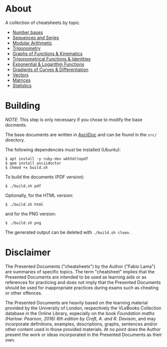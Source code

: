 # About

A collection of cheatsheets by topic.

* [Number bases](./cheatsheet_number_bases.pdf)
* [Sequences and Series](./cheatsheet_sequence_series.pdf)
* [Modular Arithmetic](./cheatsheet_modular_arithmetic.pdf)
* [Trigonometry](./cheatsheet_trigonometry.pdf)
* [Graphs of Functions & Kinematics](./cheatsheet_graphs_functions_kinematics.pdf)
* [Trigonometrical Functions & Identities](./cheatsheet_trigonometrical_functions_identities.pdf)
* [Exponential & Logarithm Functions](./cheatsheet_exponential_logarithm_funcions.pdf)
* [Gradients of Curves & Differentiation](./cheatsheet_gradients_curves_differentiation.pdf)
* [Vectors](./cheatsheet_vectors.pdf)
* [Matrices](./cheatsheet_matrices.pdf)
* [Statistics](./cheatsheet_statistics.pdf)

# Building

_NOTE_: This step is only necessary if you chose to modify the base docments.

The base documents are written in [AsciiDoc](https://asciidoc.org/) and can be
found in the `src/` directory.

The following dependencies must be installed (Ubuntu):

```console
$ apt install -y ruby-dev wkhtmltopdf
$ gem install asciidoctor
$ chmod +x build.sh
```

To build the documents (PDF version):

```console
$ ./build.sh pdf
```

Optionally, for the HTML version:

```console
$ ./build.sh html
```

and for the PNG version:

```console
$ ./build.sh png
```

The generated output can be deleted with `./build.sh clean`.

# Disclaimer

The Presented Documents ("cheatsheets") by the Author ("Fabio Lama") are
summaries of specific topics. The term "cheatsheet" implies that the Presented
Documents are intended to be used as learning aids or as references for
practicing and does not imply that the Presented Documents should be used for
inappropriate practices during exams such as cheating or other offences.

The Presented Documents are heavily based on the learning material provided by
the University of London, respectively the VLeBooks Collection database in the
Online Library, especially on the book _Foundation maths (Harlow: Pearson, 2016)
6th edition by Croft, A. and R. Davison_, and may incorporate definitions,
examples, descriptions, graphs, sentences and/or other content used in those
provided materials. At no point does the Author present the work or ideas
incorporated in the Presented Documents as their own.
